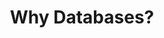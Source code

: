 ---
type: "module"
title: "Why Databases?"
description: "Learn the fundamentals of databases, their types, and their importance in cloud computing environments."
weight: 1
tags: [databases]
level: "beginner"
categories: "infrastructure"
---